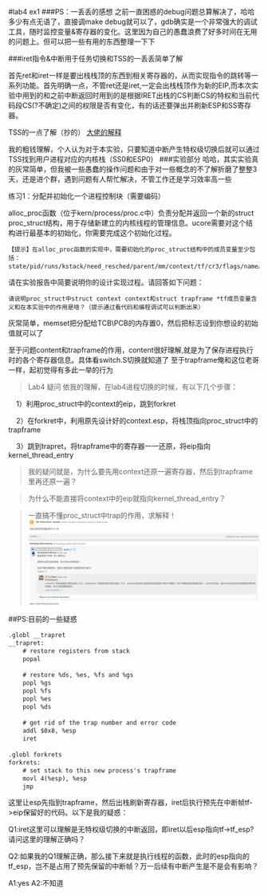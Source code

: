 #lab4 ex1
###PS：一丢丢的感想
之前一直困惑的debug问题总算解决了，哈哈多少有点无语了，直接调make debug就可以了，gdb确实是一个非常强大的调试工具，随时监控变量&寄存器的变化。这里因为自己的愚蠢浪费了好多时间在无用的问题上。但可以把一些有用的东西整理一下下

###iret指令&中断用于任务切换和TSS的一丢丢简单了解

首先ret和iret一样是要出栈栈顶的东西到相关寄存器的，从而实现指令的跳转等一系列功能。首先明确一点，不管ret还是iret,一定会出栈栈顶作为新的EIP,而本次实验中用到的和之前中断返回时用到的是根据IRET出栈的CS判断CS的特权和当前代码段CS(?不确定)之间的权限是否有变化，有的话还要弹出并刷新ESP和SS寄存器。


TSS的一点了解（抄的）
[大佬的解释](https://blog.csdn.net/x13262608581/article/details/125941627?spm=1001.2101.3001.6650.9&utm_medium=distribute.wap_relevant.none-task-blog-2%7Edefault%7EBlogCommendFromBaidu%7ERate-9-125941627-blog-7836854.wap_blog_relevant_default&depth_1-utm_source=distribute.wap_relevant.none-task-blog-2%7Edefault%7EBlogCommendFromBaidu%7ERate-9-125941627-blog-7836854.wap_blog_relevant_default)

我的粗钱理解，个人认为对于本实验，只要知道中断产生特权级切换后就可以通过TSS找到用户进程对应的内核栈（SS0和ESP0）
###实验部分
哈哈，其实实验真的灰常简单，但我被一些愚蠢的操作问题和由于对一些概念的不了解折磨了整整3天，还是进个群，遇到问题有人帮忙解决，不管工作还是学习效率高一些

练习1：分配并初始化一个进程控制块（需要编码）

alloc_proc函数（位于kern/process/proc.c中）负责分配并返回一个新的struct proc_struct结构，用于存储新建立的内核线程的管理信息。ucore需要对这个结构进行最基本的初始化，你需要完成这个初始化过程。

    【提示】在alloc_proc函数的实现中，需要初始化的proc_struct结构中的成员变量至少包括：state/pid/runs/kstack/need_resched/parent/mm/context/tf/cr3/flags/name。

请在实验报告中简要说明你的设计实现过程。请回答如下问题：

    请说明proc_struct中struct context context和struct trapframe *tf成员变量含义和在本实验中的作用是啥？（提示通过看代码和编程调试可以判断出来）
灰常简单，memset把分配给TCB\PCB的内存置0，然后把标志设到你想设的初始值就可以了

至于问题content和trapframe的作用，content很好理解,就是为了保存进程执行时的各个寄存器信息。具体看switch.S切换就知道了
至于trapframe俺和这位老哥一样，起初觉得有多此一举的行为
> Lab4 疑问
依我的理解，在lab4进程切换的时候，有以下几个步骤：

    1）利用proc_struct中的context的eip，跳到forkret

    2）在forkret中，利用原先设计好的context.esp，将栈顶指向proc_struct中的trapframe

    3）跳到trapret，将trapframe中的寄存器一一还原，将eip指向kernel_thread_entry

> 我的疑问就是，为什么要先用context还原一遍寄存器，然后到trapframe里再还原一遍？

> 为什么不能直接将context中的eip就指向kernel_thread_entry？

> 一直搞不懂proc_struct中trap的作用，求解释！
![](../图片/图片8.png)

##PS:目前的一些疑惑
```
.globl __trapret
__trapret:
    # restore registers from stack
    popal

    # restore %ds, %es, %fs and %gs
    popl %gs
    popl %fs
    popl %es
    popl %ds

    # get rid of the trap number and error code
    addl $0x8, %esp
    iret

.globl forkrets
forkrets:
    # set stack to this new process's trapframe
    movl 4(%esp), %esp
    jmp
```
这里让esp先指到trapframe，然后出栈刷新寄存器，iret后执行预先在中断帧tf->eip保留好的代码。以下是我的疑惑：

Q1:iret这里可以理解是无特权级切换的中断返回，即iret以后esp指向tf->tf_esp?请问这里的理解正确吗？

Q2:如果我的Q1理解正确，那么接下来就是执行线程的函数，此时的esp指向的tf_esp，岂不是占用了预先保留的中断帧？万一后续有中断产生是不是会有影响？

A1:yes
A2:不知道